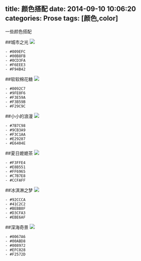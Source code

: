 title: 颜色搭配
date: 2014-09-10 10:06:20
categories: Prose
tags: [颜色,color]
---
一些颜色搭配
<!--more-->
##城市之光
![](/img/14091001.png)

	- #009EFC
	- #00B8FB
	- #0CD3FA
	- #F6EEE3
	- #F94B42
##软软棉花糖
![](/img/14091002.png)

	- #0092C7
	- #9FE0F6
	- #F3E59A
	- #F3B59B
	- #F29C9C        
##小小的浪漫
![](/img/14091003.png)

	- #7B7C98
	- #9CB3A9
	- #F3C1AA
	- #E29287
	- #E6404E        
##夏日嬷嬷茶
![](/img/14091004.png)

	- #F3FFE4
	- #E8B551
	- #FF6965
	- #C7B7E8
	- #CCFAFF 
##冰淇淋之梦
![](/img/14091005.png)

	- #92CCCA
	- #41C2C2
	- #BEBB8F
	- #D3CFA3
	- #EBE6AF 
##深海奇景
![](/img/14091006.png)

	- #0067A6
	- #00ABD8
	- #008972
	- #EFC028
	- #F2572D 